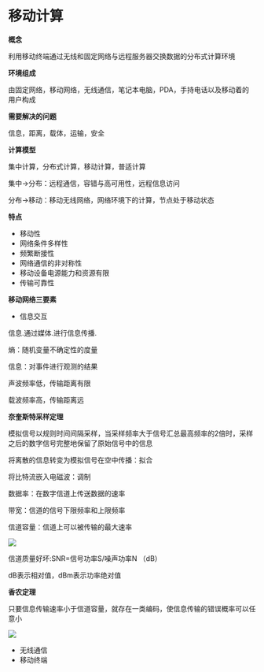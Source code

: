 # 移动计算

**概念**

利用移动终端通过无线和固定网络与远程服务器交换数据的分布式计算环境

**环境组成**

由固定网络，移动网络，无线通信，笔记本电脑，PDA，手持电话以及移动着的用户构成

**需要解决的问题**

信息，距离，载体，运输，安全

**计算模型**

集中计算，分布式计算，移动计算，普适计算

集中->分布：远程通信，容错与高可用性，远程信息访问

分布->移动：移动无线网络，网络环境下的计算，节点处于移动状态

**特点**

- 移动性
- 网络条件多样性
- 频繁断接性
- 网络通信的非对称性
- 移动设备电源能力和资源有限
- 传输可靠性



**移动网络三要素**

- 信息交互

信息.通过媒体.进行信息传播.

熵：随机变量不确定性的度量

信息：对事件进行观测的结果

声波频率低，传输距离有限

载波频率高，传输距离远

**奈奎斯特采样定理**

模拟信号以规则时间间隔采样，当采样频率大于信号汇总最高频率的2倍时，采样之后的数字信号完整地保留了原始信号中的信息



将离散的信息转变为模拟信号在空中传播：拟合

将比特流嵌入电磁波：调制



数据率：在数字信道上传送数据的速率

带宽：信道的信号下限频率和上限频率

信道容量：信道上可以被传输的最大速率

![](D:\个人发展\yhx_study\大三课程复习\images\信道容量公式.JPG)

信道质量好坏:SNR=信号功率S/噪声功率N  （dB）

dB表示相对值，dBm表示功率绝对值



**香农定理**

只要信息传输速率小于信道容量，就存在一类编码，使信息传输的错误概率可以任意小

![](D:\个人发展\yhx_study\大三课程复习\images\香农定理.JPG)



- 无线通信
- 移动终端